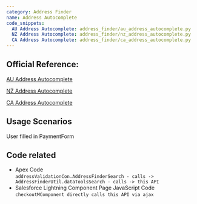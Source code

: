 ```yaml
---
category: Address Finder
name: Address Autocomplete
code_snippets:
  AU Address Autocomplete: address_finder/au_address_autocomplete.py
  NZ Address Autocomplete: address_finder/nz_address_autocomplete.py
  CA Address Autocomplete: address_finder/ca_address_autocomplete.py
---
```


## Official Reference:

[AU Address Autocomplete](https://addressfinder.com.au/api/au/address/autocomplete/)

[NZ Address Autocomplete](https://addressfinder.com.au/api/nz/address/autocomplete/)

[CA Address Autocomplete](https://addressfinder.com.au/api/international/address/autocomplete/ca)

## Usage Scenarios

User filled in PaymentForm

## Code related

- Apex Code  
   `addressValidationCon.AddressFinderSearch - calls -> AddressFinderUtil.dataToolsSearch - calls -> this API`
- Salesforce Lightning Component Page JavaScript Code  
   `checkoutMComponent directly calls this API via ajax`
